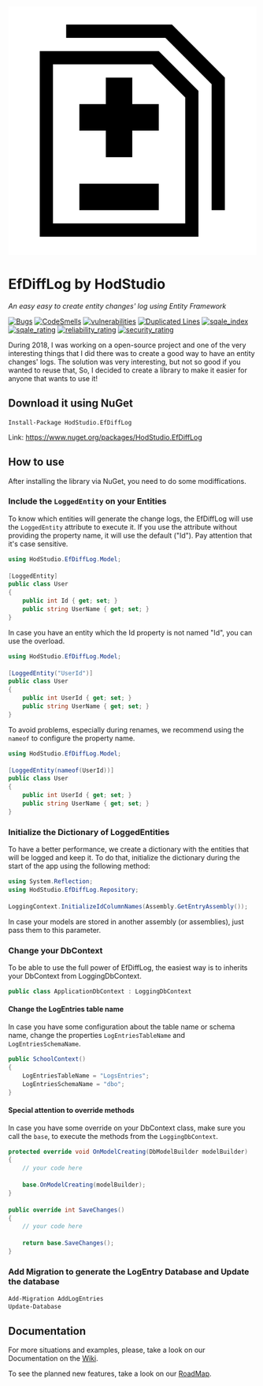 ![EfDiffLog logo](https://github.com/HodStudio/EfDiffLog/blob/master/EfDiffLogIcon.png)

# EfDiffLog by HodStudio

_An easy easy to create entity changes' log using Entity Framework_

[![Bugs](https://sonarcloud.io/api/project_badges/measure?project=HodStudio.XitSoap&metric=bugs)](https://sonarqube.com/dashboard?id=HodStudio.XitSoap) [![CodeSmells](https://sonarcloud.io/api/project_badges/measure?project=HodStudio.XitSoap&metric=code_smells)](https://sonarqube.com/dashboard?id=HodStudio.XitSoap) [![vulnerabilities](https://sonarcloud.io/api/project_badges/measure?project=HodStudio.XitSoap&metric=vulnerabilities)](https://sonarqube.com/dashboard?id=HodStudio.XitSoap) [![Duplicated Lines](https://sonarcloud.io/api/project_badges/measure?project=HodStudio.XitSoap&metric=duplicated_lines_density)](https://sonarqube.com/dashboard?id=HodStudio.XitSoap) [![sqale_index](https://sonarcloud.io/api/project_badges/measure?project=HodStudio.XitSoap&metric=sqale_index)](https://sonarqube.com/dashboard?id=HodStudio.XitSoap) [![sqale_rating](https://sonarcloud.io/api/project_badges/measure?project=HodStudio.XitSoap&metric=sqale_rating)](https://sonarqube.com/dashboard?id=HodStudio.XitSoap) [![reliability_rating](https://sonarcloud.io/api/project_badges/measure?project=HodStudio.XitSoap&metric=reliability_rating)](https://sonarqube.com/dashboard?id=HodStudio.XitSoap) [![security_rating](https://sonarcloud.io/api/project_badges/measure?project=HodStudio.XitSoap&metric=security_rating)](https://sonarqube.com/dashboard?id=HodStudio.XitSoap) 

During 2018, I was working on a open-source project and one of the very interesting things that I did there was to create a good way to have an entity changes' logs. The solution was very interesting, but not so good if you wanted to reuse that, So, I decided to create a library to make it easier for anyone that wants to use it!

## Download it using NuGet
```
Install-Package HodStudio.EfDiffLog
```
Link: https://www.nuget.org/packages/HodStudio.EfDiffLog

## How to use
After installing the library via NuGet, you need to do some modiffications.

### Include the `LoggedEntity` on your Entities
To know which entities will generate the change logs, the EfDiffLog will use the `LoggedEntity` attribute to execute it.
If you use the attribute without providing the property name, it will use the default ("Id"). Pay attention that it's case sensitive.
```cs
using HodStudio.EfDiffLog.Model;

[LoggedEntity]
public class User
{
	public int Id { get; set; }
	public string UserName { get; set; }
}
```

In case you have an entity which the Id property is not named "Id", you can use the overload.
```cs
using HodStudio.EfDiffLog.Model;

[LoggedEntity("UserId")]
public class User
{
	public int UserId { get; set; }
	public string UserName { get; set; }
}
```

To avoid problems, especially during renames, we recommend using the `nameof` to configure the property name.
```cs
using HodStudio.EfDiffLog.Model;

[LoggedEntity(nameof(UserId))]
public class User
{
	public int UserId { get; set; }
	public string UserName { get; set; }
}
```

### Initialize the Dictionary of LoggedEntities
To have a better performance, we create a dictionary with the entities that will be logged and keep it. To do that, initialize the dictionary during the start of the app using the following method:
```cs
using System.Reflection;
using HodStudio.EfDiffLog.Repository;

LoggingContext.InitializeIdColumnNames(Assembly.GetEntryAssembly());
```

In case your models are stored in another assembly (or assemblies), just pass them to this parameter.

### Change your DbContext
To be able to use the full power of EfDiffLog, the easiest way is to inherits your DbContext from LoggingDbContext.
```cs
public class ApplicationDbContext : LoggingDbContext
```

#### Change the LogEntries table name
In case you have some configuration about the table name or schema name, change the properties `LogEntriesTableName` and `LogEntriesSchemaName`.
```cs
public SchoolContext()
{
    LogEntriesTableName = "LogsEntries";
    LogEntriesSchemaName = "dbo";
}
```

#### Special attention to override methods
In case you have some override on your DbContext class, make sure you call the `base`, to execute the methods from the `LoggingDbContext`.
```cs
protected override void OnModelCreating(DbModelBuilder modelBuilder)
{
	// your code here

    base.OnModelCreating(modelBuilder);
}

public override int SaveChanges()
{
    // your code here

    return base.SaveChanges();
}
```

### Add Migration to generate the LogEntry Database and Update the database
```
Add-Migration AddLogEntries
Update-Database
```

## Documentation
For more situations and examples, please, take a look on our Documentation on the [Wiki](https://github.com/HodStudio/EfDiffLog/wiki).

To see the planned new features, take a look on our [RoadMap](https://github.com/HodStudio/EfDiffLog/wiki#road-map-in-eternal-construction).